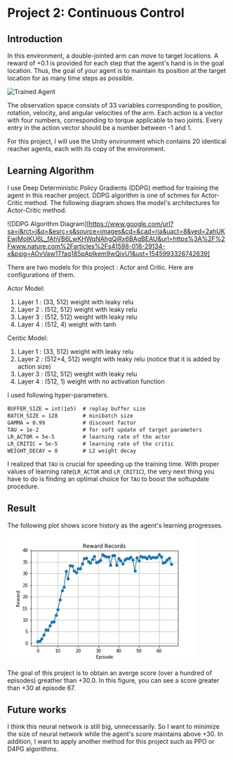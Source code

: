 [image1]: https://user-images.githubusercontent.com/10624937/43851024-320ba930-9aff-11e8-8493-ee547c6af349.gif "Trained Agent"

# Project 2: Continuous Control

## Introduction
In this environment, a double-jointed arm can move to target locations. A reward of +0.1 is provided for each step that the agent's hand is in the goal location. Thus, the goal of your agent is to maintain its position at the target location for as many time steps as possible.

![Trained Agent][image1]

The observation space consists of 33 variables corresponding to position, rotation, velocity, and angular velocities of the arm. Each action is a vector with four numbers, corresponding to torque applicable to two joints. Every entry in the action vector should be a number between -1 and 1.

For this project, I will use the Unity environment which contains 20 identical reacher agents, each with its copy of the environment.

## Learning Algorithm

I use Deep Deterministic Policy Gradients (DDPG) method for training the agent in this reacher project. DDPG algorithm is one of schmes for Actor-Critic method. The following diagram shows the model's architectures for Actor-Critic method.

![DDPG Algorithm Diagram][https://www.google.com/url?sa=i&rct=j&q=&esrc=s&source=images&cd=&cad=rja&uact=8&ved=2ahUKEwjMoIKU6L_fAhVB6LwKHWqNAhgQjRx6BAgBEAU&url=https%3A%2F%2Fwww.nature.com%2Farticles%2Fs41598-018-29134-x&psig=AOvVaw1Tfaq185pApIkem9wQivU1&ust=1545993326742639]

There are two models for this project : Actor and Critic. Here are configurations of them.

Actor Model:

1. Layer 1 : (33, 512) weight with leaky relu
1. Layer 2 : (512, 512) weight with leaky relu
1. Layer 3 : (512, 512) weight with leaky relu
1. Layer 4 : (512, 4) weight with tanh

Ceritic Model:

1. Layer 1 : (33, 512) weight with leaky relu
1. Layer 2 : (512+4, 512) weight with leaky relu (notice that it is added by action size)
1. Layer 3 : (512, 512) weight with leaky relu
1. Layer 4 : (512, 1) weight with no activation function

I used following hyper-parameters.
```
BUFFER_SIZE = int(1e5)  # replay buffer size
BATCH_SIZE = 128        # minibatch size
GAMMA = 0.99            # discount factor
TAU = 1e-2              # for soft update of target parameters
LR_ACTOR = 5e-5         # learning rate of the actor
LR_CRITIC = 5e-5        # learning rate of the critic
WEIGHT_DECAY = 0        # L2 weight decay
```

I realized that `TAU` is crucial for speeding up the training time. With proper values of learning rate(`LR_ACTOR` and `LR_CRITIC`), the very next thing you have to do is finding an optimal choice for `TAU` to boost the softupdate procedure.

## Result

The following plot shows score history as the agent's learning progresses.

![Score history](score_history.jpeg)

The goal of this project is to obtain an averge score (over a hundred of episodes) greather than +30.0. In this figure, you can see a score greater than +30 at episode 67.

## Future works

I think this neural network is still big, unnecessarily. So I want to minimize the size of neural network while the agent's score maintains above +30. In addition, I want to apply another method for this project such as PPO or D4PG algorithms.